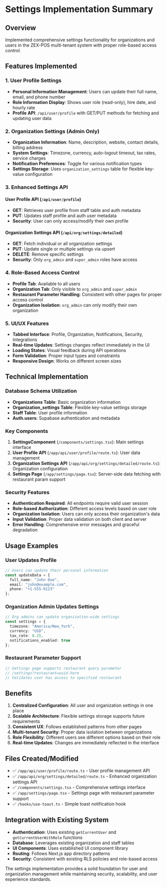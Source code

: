 # Settings Implementation Summary

## Overview
Implemented comprehensive settings functionality for organizations and users in the ZEX-POS multi-tenant system with proper role-based access control.

## Features Implemented

### 1. User Profile Settings
- **Personal Information Management**: Users can update their full name, email, and phone number
- **Role Information Display**: Shows user role (read-only), hire date, and hourly rate
- **Profile API**: `/api/user/profile` with GET/PUT methods for fetching and updating user data

### 2. Organization Settings (Admin Only)
- **Organization Information**: Name, description, website, contact details, billing address
- **System Settings**: Timezone, currency, auto-logout timeout, tax rates, service charges
- **Notification Preferences**: Toggle for various notification types
- **Settings Storage**: Uses `organization_settings` table for flexible key-value configuration

### 3. Enhanced Settings API

#### User Profile API (`/api/user/profile`)
- **GET**: Retrieves user profile from staff table and auth metadata
- **PUT**: Updates staff profile and auth user metadata
- **Security**: User can only access/modify their own profile

#### Organization Settings API (`/api/org/settings/detailed`)
- **GET**: Fetch individual or all organization settings
- **PUT**: Update single or multiple settings via upsert
- **DELETE**: Remove specific settings
- **Security**: Only `org_admin` and `super_admin` roles have access

### 4. Role-Based Access Control
- **Profile Tab**: Available to all users
- **Organization Tab**: Only visible to `org_admin` and `super_admin`
- **Restaurant Parameter Handling**: Consistent with other pages for proper access control
- **Organization Isolation**: `org_admin` can only modify their own organization

### 5. UI/UX Features
- **Tabbed Interface**: Profile, Organization, Notifications, Security, Integrations
- **Real-time Updates**: Settings changes reflect immediately in the UI
- **Loading States**: Visual feedback during API operations
- **Form Validation**: Proper input types and constraints
- **Responsive Design**: Works on different screen sizes

## Technical Implementation

### Database Schema Utilization
- **Organizations Table**: Basic organization information
- **Organization_settings Table**: Flexible key-value settings storage
- **Staff Table**: User profile information
- **Auth.users**: Supabase authentication and metadata

### Key Components
1. **SettingsComponent** (`/components/settings.tsx`): Main settings interface
2. **User Profile API** (`/app/api/user/profile/route.ts`): User data management
3. **Organization Settings API** (`/app/api/org/settings/detailed/route.ts`): Organization configuration
4. **Settings Page** (`/app/settings/page.tsx`): Server-side data fetching with restaurant param support

### Security Features
- **Authentication Required**: All endpoints require valid user session
- **Role-based Authorization**: Different access levels based on user role
- **Organization Isolation**: Users can only access their organization's data
- **Input Validation**: Proper data validation on both client and server
- **Error Handling**: Comprehensive error messages and graceful degradation

## Usage Examples

### User Updates Profile
```typescript
// Users can update their personal information
const updateData = {
  full_name: "John Doe",
  email: "john@example.com", 
  phone: "+1-555-0123"
};
```

### Organization Admin Updates Settings
```typescript
// Org admins can update organization-wide settings
const settings = {
  timezone: "America/New_York",
  currency: "USD",
  tax_rate: 8.25,
  notifications_enabled: true
};
```

### Restaurant Parameter Support
```typescript
// Settings page supports restaurant query parameter
// /settings?restaurant=uuid-here
// Validates user has access to specified restaurant
```

## Benefits
1. **Centralized Configuration**: All user and organization settings in one place
2. **Scalable Architecture**: Flexible settings storage supports future requirements
3. **Consistent UX**: Follows established patterns from other pages
4. **Multi-tenant Security**: Proper data isolation between organizations
5. **Role Flexibility**: Different users see different options based on their role
6. **Real-time Updates**: Changes are immediately reflected in the interface

## Files Created/Modified
- ✅ `/app/api/user/profile/route.ts` - User profile management API
- ✅ `/app/api/org/settings/detailed/route.ts` - Enhanced organization settings API  
- ✅ `/components/settings.tsx` - Comprehensive settings interface
- ✅ `/app/settings/page.tsx` - Settings page with restaurant parameter support
- ✅ `/hooks/use-toast.ts` - Simple toast notification hook

## Integration with Existing System
- **Authentication**: Uses existing `getCurrentUser` and `getCurrentUserWithRole` functions
- **Database**: Leverages existing organization and staff tables
- **UI Components**: Uses established UI component library
- **Routing**: Follows Next.js app directory patterns
- **Security**: Consistent with existing RLS policies and role-based access

The settings implementation provides a solid foundation for user and organization management while maintaining security, scalability, and user experience standards.
